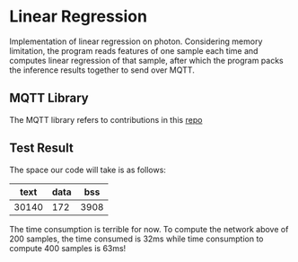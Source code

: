# Linear Regression
Implementation of linear regression on photon. Considering memory limitation, the program reads features of one sample each time and computes linear regression of that sample, after which the program packs the inference results together to send over MQTT. 

## MQTT Library
The MQTT library refers to contributions in this [repo](https://github.com/hirotakaster/MQTT)

## Test Result
The space our code will take is as follows:

|text  | data | bss   |
|------|------|-------|
|30140 | 172  | 3908  |

The time consumption is terrible for now. To compute the network above of 200 samples, the time consumed is 32ms while time consumption to compute 400 samples is 63ms!